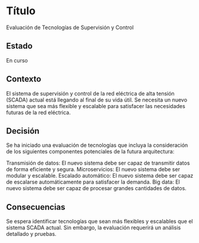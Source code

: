 # Título
Evaluación de Tecnologías de Supervisión y Control

## Estado
En curso

## Contexto
El sistema de supervisión y control de la red eléctrica de alta tensión (SCADA) actual está llegando al final de su vida útil. Se necesita un nuevo sistema que sea más flexible y escalable para satisfacer las necesidades futuras de la red eléctrica.

## Decisión
Se ha iniciado una evaluación de tecnologías que incluya la consideración de los siguientes componentes potenciales de la futura arquitectura:

Transmisión de datos: El nuevo sistema debe ser capaz de transmitir datos de forma eficiente y segura.
Microservicios: El nuevo sistema debe ser modular y escalable.
Escalado automático: El nuevo sistema debe ser capaz de escalarse automáticamente para satisfacer la demanda.
Big data: El nuevo sistema debe ser capaz de procesar grandes cantidades de datos.

## Consecuencias
Se espera identificar tecnologías que sean más flexibles y escalables que el sistema SCADA actual. Sin embargo, la evaluación requerirá un análisis detallado y pruebas.

